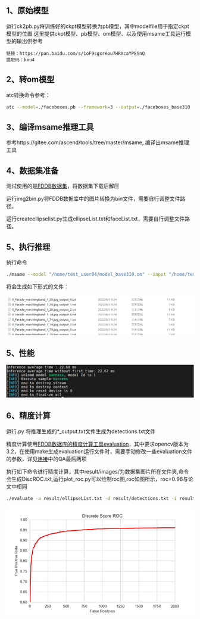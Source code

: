 
## 1、原始模型
运行ck2pb.py将训练好的ckpt模型转换为pb模型，其中modelfile用于指定ckpt模型的位置
这里提供ckpt模型、pb模型、om模型、以及使用msame工具运行模型的输出供参考

```
链接：https://pan.baidu.com/s/1oF9sgxrHou7HRXcaYPESnQ 
提取码：kxu4
```



## 2、转om模型

atc转换命令参考：

```sh
atc --model=./faceboxes.pb --framework=3 --output=./faceboxes_base310 --soc_version=Ascend310         --input_shape="image_tensor:1,1024,1024,3"         --log=info          --out_nodes="nms/map/TensorArrayStack/TensorArrayGatherV3:0;nms/map/TensorArrayStack_1/TensorArrayGatherV3:0;nms/map/TensorArrayStack_2/TensorArrayGatherV3:0"
```


## 3、编译msame推理工具
参考https://gitee.com/ascend/tools/tree/master/msame, 编译出msame推理工具




## 4、数据集准备
测试使用的是[FDDB数据集](http://vis-www.cs.umass.edu/fddb/index.html#download)，将数据集下载后解压

运行img2bin.py将FDDB数据库中的图片转换为bin文件，需要自行调整文件路径。

运行createellipselist.py生成ellipseList.txt和faceList.txt，需要自行调整文件路径。


## 5、执行推理

  
执行命令 
```sh
./msame --model "/home/test_user04/model_base310.om" --input "/home/test_user04/inference_data" --output "/home/test_user04/" --outfmt TXT  --outputSize "10000,10000,10000"
```
将会生成如下形式的文件：

![输入图片说明](output.png)


## 5、性能

![输入图片说明](time.png)


## 6、精度计算
运行.py 将推理生成的*_output.txt文件生成为detections.txt文件

精度计算使用[FDDB数据库的精度计算工具evaluation](http://vis-www.cs.umass.edu/fddb/results.html)，其中要求opencv版本为3.2，在使用make生成evaluation运行文件时，需要手动修改一些evaluation文件的参数，详见[连接](http://vis-www.cs.umass.edu/fddb/faq.html)中的QA最后两项

执行如下命令进行精度计算，其中result/images/为数据集图片所在文件夹,命令会生成DiscROC.txt,运行plot_roc.py可以绘制roc图,roc如图所示，roc=0.96与论文中相同
```sh
./evaluate -a result/ellipseList.txt -d result/detections.txt -i result/images/ -l result/faceList.txt -z .jpg -f 0
```

![输入图片说明](myplot.png)
